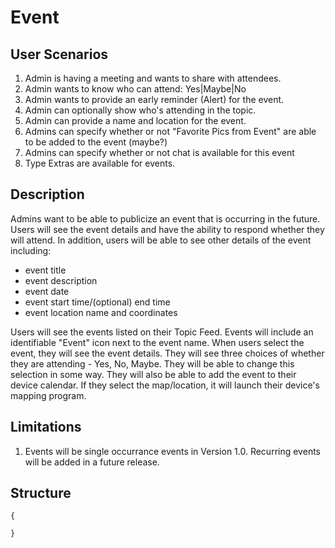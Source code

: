 Event
=====

User Scenarios
--------------
1. Admin is having a meeting and wants to share with attendees.
2. Admin wants to know who can attend: Yes|Maybe|No
3. Admin wants to provide an early reminder (Alert) for the event.
4. Admin can optionally show who's attending in the topic.
5. Admin can provide a name and location for the event.
6. Admins can specify whether or not "Favorite Pics from Event" are able to be added to the event (maybe?)
7. Admins can specify whether or not chat is available for this event
8. Type Extras are available for events.

Description
-----------
Admins want to be able to publicize an event that is occurring in the future.  Users will see the event details and have the ability to respond whether they will attend.  In addition, users will be able to see other details of the event including:
- event title
- event description
- event date
- event start time/(optional) end time
- event location name and coordinates

Users will see the events listed on their Topic Feed.  Events will include an identifiable "Event" icon next to the event name.  When users select the event, they will see the event details.  They will see three choices of whether they are attending - Yes, No, Maybe.  They will be able to change this selection in some way.  They will also be able to add the event to their device calendar.  If they select the map/location, it will launch their device's mapping program.

Limitations
-----------
1. Events will be single occurrance events in Version 1.0.  Recurring events will be added in a future release.

Structure
---------
```
{

}
```


